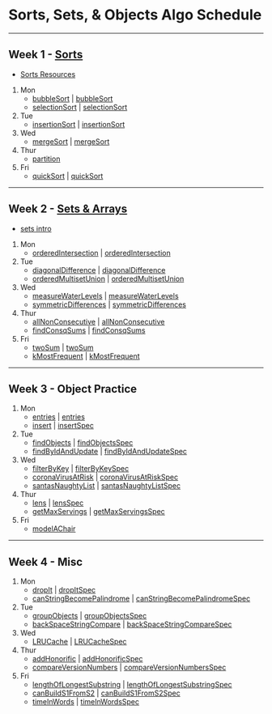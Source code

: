 # Sorts, Sets, & Objects Algo Schedule

---

## Week 1 - [Sorts](../sorts)

- [Sorts Resources](../sorts/Sorts.md)

1. Mon
   - [bubbleSort](../sorts/bubbleSort.js) | [bubbleSort](../spec/sorts/bubbleSortSpec.js)
   - [selectionSort](../sorts/selectionSort.js) | [selectionSort](../spec/sorts/selectionSortSpec.js)
2. Tue
   - [insertionSort](../sorts/insertionSort.js) | [insertionSort](../spec/sorts/insertionSortSpec.js)
3. Wed
   - [mergeSort](../sorts/mergeSort.js) | [mergeSort](../spec/sorts/mergeSortSpec.js)
4. Thur
   - [partition](../sorts/partition.js)
5. Fri
   - [quickSort](../sorts/quickSort.js) | [quickSort](../spec/sorts/quickSortSpec.js)

---

## Week 2 - [Sets & Arrays](../arrays)

- [sets intro](../arrays/sets.md)

1. Mon
   - [orderedIntersection](../arrays/orderedIntersection.js) | [orderedIntersection](../spec/arrays/orderedIntersectionSpec.js)
2. Tue
   - [diagonalDifference](../arrays/diagonalDifference.js) | [diagonalDifference](../spec/arrays/diagonalDifferenceSpec.js)
   - [orderedMultisetUnion](../arrays/orderedMultisetUnion.js) | [orderedMultisetUnion](../spec/arrays/orderedMultisetUnionSpec.js)
3. Wed
   - [measureWaterLevels](../arrays/measureWaterLevels.js) | [measureWaterLevels](../spec/arrays/measureWaterLevelsSpec.js)
   - [symmetricDifferences](../arrays/symmetricDifferences.js) | [symmetricDifferences](../spec/arrays/symmetricDifferencesSpec.js)
4. Thur
   - [allNonConsecutive](../arrays/allNonConsecutive.js) | [allNonConsecutive](../spec/arrays/allNonConsecutiveSpec.js)
   - [findConsqSums](../arrays/findConsqSums.js) | [findConsqSums](../spec/arrays/findConsqSumsSpec.js)
5. Fri
   - [twoSum](../arrays/twoSum.js) | [twoSum](../spec/arrays/twoSumSpec.js)
   - [kMostFrequent](../arrays/kMostFrequent.js) | [kMostFrequent](../spec/arrays/kMostFrequentSpec.js)

---

## Week 3 - Object Practice

1. Mon
   - [entries](../recreated_methods/Object/entries.js) | [entries](../spec/recreated_methods/Object/entriesSpec.js)
   - [insert](../objects/insert.js) | [insertSpec](../spec/objects/insertSpec.js)
2. Tue
   - [findObjects](../objects/findObjects.js) | [findObjectsSpec](../spec/objects/findObjectsSpec.js)
   - [findByIdAndUpdate](../objects/findByIdAndUpdate.js) | [findByIdAndUpdateSpec](../spec/objects/findByIdAndUpdateSpec.js)
3. Wed
   - [filterByKey](../objects/filterByKey.js) | [filterByKeySpec](../spec/objects/filterByKeySpec.js)
   - [coronaVirusAtRisk](../objects/coronaVirusAtRisk.js) | [coronaVirusAtRiskSpec](../spec/objects/coronaVirusAtRiskSpec.js)
   - [santasNaughtyList](../objects/santasNaughtyList.js) | [santasNaughtyListSpec](../spec/objects/santasNaughtyListSpec.js)
4. Thur
   - [lens](../objects/lens.js) | [lensSpec](../spec/objects/lensSpec.js)
   - [getMaxServings](../objects/getMaxServings.js) | [getMaxServingsSpec](../spec/objects/getMaxServingsSpec.js)
5. Fri
   - [modelAChair](../design/modelAChair.js)

---

## Week 4 - Misc

1. Mon
   - [dropIt](../callbacks/dropIt.js) | [dropItSpec](../spec/callbacks/dropItSpec.js)
   - [canStringBecomePalindrome](../strings/canStringBecomePalindrome.js) | [canStringBecomePalindromeSpec](../spec/strings/canStringBecomePalindromeSpec.js)
2. Tue
   - [groupObjects](../objects/groupObjects.js) | [groupObjectsSpec](../spec/objects/groupObjectsSpec.js)
   - [backSpaceStringCompare](../strings/backSpaceStringCompare.js) | [backSpaceStringCompareSpec](../spec/strings/backSpaceStringCompareSpec.js)
3. Wed
   - [LRUCache](../design/LRUCache.js) | [LRUCacheSpec](../spec/design/LRUCacheSpec.js)
4. Thur
   - [addHonorific](../strings/addHonorific.js) | [addHonorificSpec](../spec/strings/addHonorificSpec.js)
   - [compareVersionNumbers](../strings/compareVersionNumbers.js) | [compareVersionNumbersSpec](../spec/strings/compareVersionNumbersSpec.js)
5. Fri
   - [lengthOfLongestSubstring](../strings/lengthOfLongestSubstring.js) | [lengthOfLongestSubstringSpec](../spec/strings/lengthOfLongestSubstringSpec.js)
   - [canBuildS1FromS2](../strings/canBuildS1FromS2.js) | [canBuildS1FromS2Spec](../spec/strings/canBuildS1FromS2Spec.js)
   - [timeInWords](../strings/timeInWords.js) | [timeInWordsSpec](../spec/strings/timeInWordsSpec.js)
